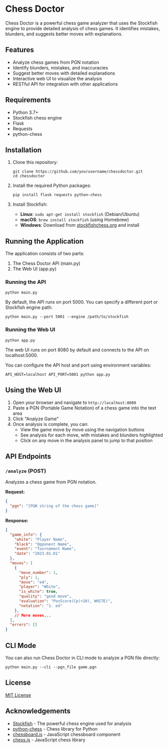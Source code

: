# Chess Doctor

Chess Doctor is a powerful chess game analyzer that uses the Stockfish engine to provide detailed analysis of chess games. It identifies mistakes, blunders, and suggests better moves with explanations.

## Features

- Analyze chess games from PGN notation
- Identify blunders, mistakes, and inaccuracies
- Suggest better moves with detailed explanations
- Interactive web UI to visualize the analysis
- RESTful API for integration with other applications

## Requirements

- Python 3.7+
- Stockfish chess engine
- Flask
- Requests
- python-chess

## Installation

1. Clone this repository:
   ```
   git clone https://github.com/yourusername/chessdoctor.git
   cd chessdoctor
   ```

2. Install the required Python packages:
   ```
   pip install flask requests python-chess
   ```

3. Install Stockfish:
   - **Linux**: `sudo apt-get install stockfish` (Debian/Ubuntu)
   - **macOS**: `brew install stockfish` (using Homebrew)
   - **Windows**: Download from [stockfishchess.org](https://stockfishchess.org/download/) and install

## Running the Application

The application consists of two parts:
1. The Chess Doctor API (main.py)
2. The Web UI (app.py)

### Running the API

```
python main.py
```

By default, the API runs on port 5000. You can specify a different port or Stockfish engine path:

```
python main.py --port 5001 --engine /path/to/stockfish
```

### Running the Web UI

```
python app.py
```

The web UI runs on port 8080 by default and connects to the API on localhost:5000.

You can configure the API host and port using environment variables:

```
API_HOST=localhost API_PORT=5001 python app.py
```

## Using the Web UI

1. Open your browser and navigate to `http://localhost:8080`
2. Paste a PGN (Portable Game Notation) of a chess game into the text area
3. Click "Analyze Game"
4. Once analysis is complete, you can:
   - View the game move by move using the navigation buttons
   - See analysis for each move, with mistakes and blunders highlighted
   - Click on any move in the analysis panel to jump to that position

## API Endpoints

### `/analyze` (POST)

Analyzes a chess game from PGN notation.

**Request:**
```json
{
  "pgn": "[PGN string of the chess game]"
}
```

**Response:**
```json
{
  "game_info": {
    "white": "Player Name",
    "black": "Opponent Name",
    "event": "Tournament Name",
    "date": "2023.01.01"
  },
  "moves": [
    {
      "move_number": 1,
      "ply": 1,
      "move": "e4",
      "player": "White",
      "is_white": true,
      "quality": "good move",
      "evaluation": "PovScore(Cp(+20), WHITE)",
      "notation": "1. e4"
    },
    // More moves...
  ],
  "errors": []
}
```

## CLI Mode

You can also run Chess Doctor in CLI mode to analyze a PGN file directly:

```
python main.py --cli --pgn_file game.pgn
```

## License

[MIT License](LICENSE)

## Acknowledgements

- [Stockfish](https://stockfishchess.org/) - The powerful chess engine used for analysis
- [python-chess](https://python-chess.readthedocs.io/) - Chess library for Python
- [chessboard.js](https://chessboardjs.com/) - JavaScript chessboard component
- [chess.js](https://github.com/jhlywa/chess.js) - JavaScript chess library 